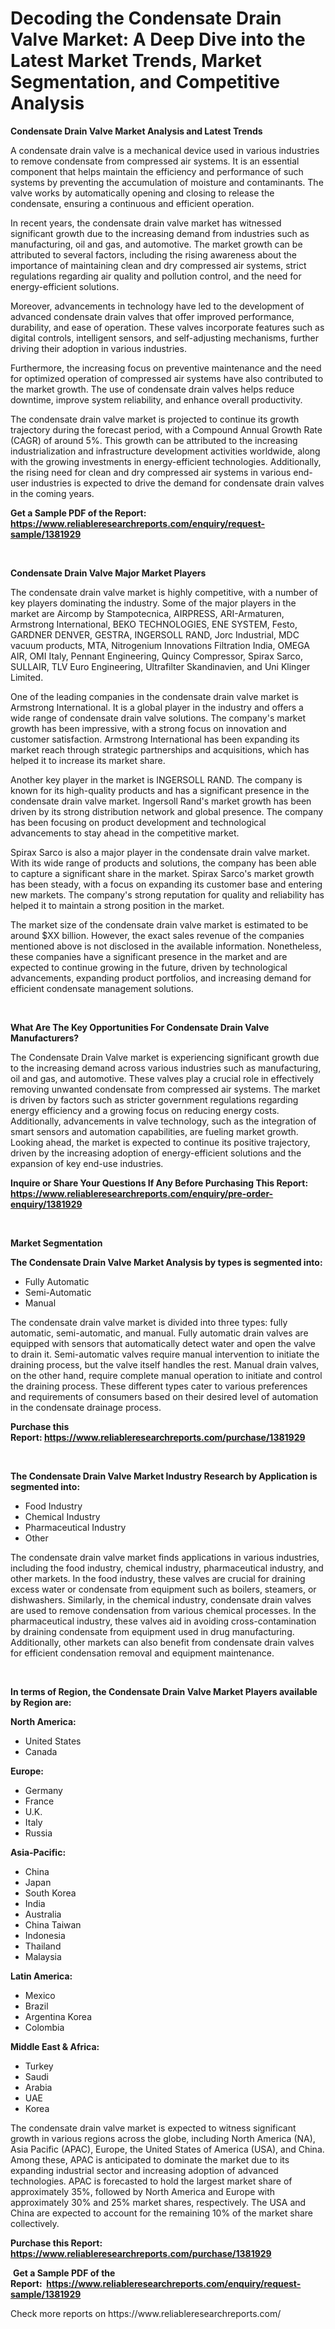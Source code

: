 <p><h1>Decoding the Condensate Drain Valve Market: A Deep Dive into the Latest Market Trends, Market Segmentation, and Competitive Analysis</h1></p><p><strong>Condensate Drain Valve Market Analysis and Latest Trends</strong></p>
<p><p>A condensate drain valve is a mechanical device used in various industries to remove condensate from compressed air systems. It is an essential component that helps maintain the efficiency and performance of such systems by preventing the accumulation of moisture and contaminants. The valve works by automatically opening and closing to release the condensate, ensuring a continuous and efficient operation.</p><p>In recent years, the condensate drain valve market has witnessed significant growth due to the increasing demand from industries such as manufacturing, oil and gas, and automotive. The market growth can be attributed to several factors, including the rising awareness about the importance of maintaining clean and dry compressed air systems, strict regulations regarding air quality and pollution control, and the need for energy-efficient solutions.</p><p>Moreover, advancements in technology have led to the development of advanced condensate drain valves that offer improved performance, durability, and ease of operation. These valves incorporate features such as digital controls, intelligent sensors, and self-adjusting mechanisms, further driving their adoption in various industries.</p><p>Furthermore, the increasing focus on preventive maintenance and the need for optimized operation of compressed air systems have also contributed to the market growth. The use of condensate drain valves helps reduce downtime, improve system reliability, and enhance overall productivity.</p><p>The condensate drain valve market is projected to continue its growth trajectory during the forecast period, with a Compound Annual Growth Rate (CAGR) of around 5%. This growth can be attributed to the increasing industrialization and infrastructure development activities worldwide, along with the growing investments in energy-efficient technologies. Additionally, the rising need for clean and dry compressed air systems in various end-user industries is expected to drive the demand for condensate drain valves in the coming years.</p></p>
<p><strong>Get a Sample PDF of the Report:&nbsp; <a href="https://www.reliableresearchreports.com/enquiry/request-sample/1381929">https://www.reliableresearchreports.com/enquiry/request-sample/1381929</a></strong></p>
<p>&nbsp;</p>
<p><strong>Condensate Drain Valve Major Market Players</strong></p>
<p><p>The condensate drain valve market is highly competitive, with a number of key players dominating the industry. Some of the major players in the market are Aircomp by Stampotecnica, AIRPRESS, ARI-Armaturen, Armstrong International, BEKO TECHNOLOGIES, ENE SYSTEM, Festo, GARDNER DENVER, GESTRA, INGERSOLL RAND, Jorc Industrial, MDC vacuum products, MTA, Nitrogenium Innovations Filtration India, OMEGA AIR, OMI Italy, Pennant Engineering, Quincy Compressor, Spirax Sarco, SULLAIR, TLV Euro Engineering, Ultrafilter Skandinavien, and Uni Klinger Limited.</p><p>One of the leading companies in the condensate drain valve market is Armstrong International. It is a global player in the industry and offers a wide range of condensate drain valve solutions. The company's market growth has been impressive, with a strong focus on innovation and customer satisfaction. Armstrong International has been expanding its market reach through strategic partnerships and acquisitions, which has helped it to increase its market share.</p><p>Another key player in the market is INGERSOLL RAND. The company is known for its high-quality products and has a significant presence in the condensate drain valve market. Ingersoll Rand's market growth has been driven by its strong distribution network and global presence. The company has been focusing on product development and technological advancements to stay ahead in the competitive market.</p><p>Spirax Sarco is also a major player in the condensate drain valve market. With its wide range of products and solutions, the company has been able to capture a significant share in the market. Spirax Sarco's market growth has been steady, with a focus on expanding its customer base and entering new markets. The company's strong reputation for quality and reliability has helped it to maintain a strong position in the market.</p><p>The market size of the condensate drain valve market is estimated to be around $XX billion. However, the exact sales revenue of the companies mentioned above is not disclosed in the available information. Nonetheless, these companies have a significant presence in the market and are expected to continue growing in the future, driven by technological advancements, expanding product portfolios, and increasing demand for efficient condensate management solutions.</p></p>
<p>&nbsp;</p>
<p><strong>What Are The Key Opportunities For Condensate Drain Valve Manufacturers?</strong></p>
<p><p>The Condensate Drain Valve market is experiencing significant growth due to the increasing demand across various industries such as manufacturing, oil and gas, and automotive. These valves play a crucial role in effectively removing unwanted condensate from compressed air systems. The market is driven by factors such as stricter government regulations regarding energy efficiency and a growing focus on reducing energy costs. Additionally, advancements in valve technology, such as the integration of smart sensors and automation capabilities, are fueling market growth. Looking ahead, the market is expected to continue its positive trajectory, driven by the increasing adoption of energy-efficient solutions and the expansion of key end-use industries.</p></p>
<p><strong>Inquire or Share Your Questions If Any Before Purchasing This Report: <a href="https://www.reliableresearchreports.com/enquiry/pre-order-enquiry/1381929">https://www.reliableresearchreports.com/enquiry/pre-order-enquiry/1381929</a></strong></p>
<p>&nbsp;</p>
<p><strong>Market Segmentation</strong></p>
<p><strong>The Condensate Drain Valve Market Analysis by types is segmented into:</strong></p>
<p><ul><li>Fully Automatic</li><li>Semi-Automatic</li><li>Manual</li></ul></p>
<p><p>The condensate drain valve market is divided into three types: fully automatic, semi-automatic, and manual. Fully automatic drain valves are equipped with sensors that automatically detect water and open the valve to drain it. Semi-automatic valves require manual intervention to initiate the draining process, but the valve itself handles the rest. Manual drain valves, on the other hand, require complete manual operation to initiate and control the draining process. These different types cater to various preferences and requirements of consumers based on their desired level of automation in the condensate drainage process.</p></p>
<p><strong>Purchase this Report:&nbsp;<a href="https://www.reliableresearchreports.com/purchase/1381929">https://www.reliableresearchreports.com/purchase/1381929</a></strong></p>
<p>&nbsp;</p>
<p><strong>The Condensate Drain Valve Market Industry Research by Application is segmented into:</strong></p>
<p><ul><li>Food Industry</li><li>Chemical Industry</li><li>Pharmaceutical Industry</li><li>Other</li></ul></p>
<p><p>The condensate drain valve market finds applications in various industries, including the food industry, chemical industry, pharmaceutical industry, and other markets. In the food industry, these valves are crucial for draining excess water or condensate from equipment such as boilers, steamers, or dishwashers. Similarly, in the chemical industry, condensate drain valves are used to remove condensation from various chemical processes. In the pharmaceutical industry, these valves aid in avoiding cross-contamination by draining condensate from equipment used in drug manufacturing. Additionally, other markets can also benefit from condensate drain valves for efficient condensation removal and equipment maintenance.</p></p>
<p>&nbsp;</p>
<p><strong>In terms of Region, the Condensate Drain Valve Market Players available by Region are:</strong></p>
<p>
    <p> <strong> North America: </strong>
        <ul>
            <li>United States</li>
            <li>Canada</li>
        </ul>
        </p> 
    <p> <strong> Europe: </strong>
        <ul>
            <li>Germany</li>
            <li>France</li>
            <li>U.K.</li>
            <li>Italy</li>
            <li>Russia</li>
        </ul>
        </p> 
    <p> <strong> Asia-Pacific: </strong>
        <ul>
            <li>China</li>
            <li>Japan</li>
            <li>South Korea</li>
            <li>India</li>
            <li>Australia</li>
            <li>China Taiwan</li>
            <li>Indonesia</li>
            <li>Thailand</li>
            <li>Malaysia</li>
        </ul>
        </p> 
    <p> <strong> Latin America: </strong>
        <ul>
            <li>Mexico</li>
            <li>Brazil</li>
            <li>Argentina Korea</li>
            <li>Colombia</li>
        </ul>
        </p> 
    <p> <strong> Middle East & Africa: </strong>
        <ul>
            <li>Turkey</li>
            <li>Saudi</li>
            <li>Arabia</li>
            <li>UAE</li>
            <li>Korea</li>
        </ul>
    </p>
    </p>
<p><p>The condensate drain valve market is expected to witness significant growth in various regions across the globe, including North America (NA), Asia Pacific (APAC), Europe, the United States of America (USA), and China. Among these, APAC is anticipated to dominate the market due to its expanding industrial sector and increasing adoption of advanced technologies. APAC is forecasted to hold the largest market share of approximately 35%, followed by North America and Europe with approximately 30% and 25% market shares, respectively. The USA and China are expected to account for the remaining 10% of the market share collectively.</p></p>
<p><strong>Purchase this Report: <a href="https://www.reliableresearchreports.com/purchase/1381929">https://www.reliableresearchreports.com/purchase/1381929</a></strong></p>
<p>&nbsp;<strong>Get a Sample PDF of the Report:&nbsp;&nbsp;<a href="https://www.reliableresearchreports.com/enquiry/request-sample/1381929">https://www.reliableresearchreports.com/enquiry/request-sample/1381929</a></strong></p>
<p><strong></strong></p>
<p>Check more reports on https://www.reliableresearchreports.com/</p>